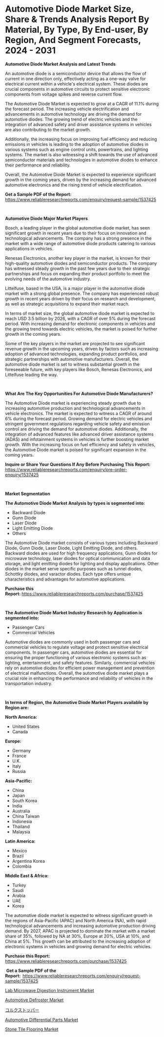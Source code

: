 <p><h1>Automotive Diode Market Size, Share & Trends Analysis Report By Material, By Type, By End-user, By Region, And Segment Forecasts, 2024 - 2031</h1></p><p><strong>Automotive Diode Market Analysis and Latest Trends</strong></p>
<p><p>An automotive diode is a semiconductor device that allows the flow of current in one direction only, effectively acting as a one-way valve for electrical current within a vehicle's electrical system. These diodes are crucial components in automotive circuits to protect sensitive electronic components from voltage spikes and reverse current flow.</p><p>The Automotive Diode Market is expected to grow at a CAGR of 11.1% during the forecast period. The increasing vehicle electrification and advancements in automotive technology are driving the demand for automotive diodes. The growing trend of electric vehicles and the integration of advanced safety and driver assistance systems in vehicles are also contributing to the market growth.</p><p>Additionally, the increasing focus on improving fuel efficiency and reducing emissions in vehicles is leading to the adoption of automotive diodes in various systems such as engine control units, powertrains, and lighting systems. The market is also witnessing a shift towards the use of advanced semiconductor materials and technologies in automotive diodes to enhance their performance and reliability.</p><p>Overall, the Automotive Diode Market is expected to experience significant growth in the coming years, driven by the increasing demand for advanced automotive electronics and the rising trend of vehicle electrification.</p></p>
<p><strong>Get a Sample PDF of the Report:&nbsp;</strong> <a href="https://www.reliableresearchreports.com/enquiry/request-sample/1537425">https://www.reliableresearchreports.com/enquiry/request-sample/1537425</a></p>
<p>&nbsp;</p>
<p><strong>Automotive Diode Major Market Players</strong></p>
<p><p>Bosch, a leading player in the global automotive diode market, has seen significant growth in recent years due to their focus on innovation and technological advancements. The company has a strong presence in the market with a wide range of automotive diode products catering to various applications in vehicles.</p><p>Renesas Electronics, another key player in the market, is known for their high-quality automotive diodes and semiconductor products. The company has witnessed steady growth in the past few years due to their strategic partnerships and focus on expanding their product portfolio to meet the evolving needs of the automotive industry.</p><p>Littelfuse, based in the USA, is a major player in the automotive diode market with a strong global presence. The company has experienced robust growth in recent years driven by their focus on research and development, as well as strategic acquisitions to expand their market reach.</p><p>In terms of market size, the global automotive diode market is expected to reach USD 3.5 billion by 2026, with a CAGR of over 5% during the forecast period. With increasing demand for electronic components in vehicles and the growing trend towards electric vehicles, the market is poised for further growth in the coming years.</p><p>Some of the key players in the market are projected to see significant revenue growth in the upcoming years, driven by factors such as increasing adoption of advanced technologies, expanding product portfolios, and strategic partnerships with automotive manufacturers. Overall, the automotive diode market is set to witness substantial growth in the foreseeable future, with key players like Bosch, Renesas Electronics, and Littelfuse leading the way.</p></p>
<p>&nbsp;</p>
<p><strong>What Are The Key Opportunities For Automotive Diode Manufacturers?</strong></p>
<p><p>The Automotive Diode market is experiencing steady growth due to increasing automotive production and technological advancements in vehicle electronics. The market is expected to witness a CAGR of around 6% during the forecast period. Growing demand for electric vehicles and stringent government regulations regarding vehicle safety and emission control are driving the demand for automotive diodes. Additionally, the integration of advanced features like advanced driver assistance systems (ADAS) and infotainment systems in vehicles is further boosting market growth. With the increasing focus on fuel efficiency and safety in vehicles, the Automotive Diode market is poised for significant expansion in the coming years.</p></p>
<p><strong>Inquire or Share Your Questions If Any Before Purchasing This Report:</strong> <a href="https://www.reliableresearchreports.com/enquiry/pre-order-enquiry/1537425">https://www.reliableresearchreports.com/enquiry/pre-order-enquiry/1537425</a></p>
<p>&nbsp;</p>
<p><strong>Market Segmentation</strong></p>
<p><strong>The Automotive Diode Market Analysis by types is segmented into:</strong></p>
<p><ul><li>Backward Diode</li><li>Gunn Diode</li><li>Laser Diode</li><li>Light Emitting Diode</li><li>Others</li></ul></p>
<p><p>The Automotive Diode market consists of various types including Backward Diode, Gunn Diode, Laser Diode, Light Emitting Diode, and others. Backward diodes are used for high frequency applications, Gunn diodes for microwave technology, laser diodes for optical communication and data storage, and light emitting diodes for lighting and display applications. Other diodes in the market serve specific purposes such as tunnel diodes, Schottky diodes, and varactor diodes. Each type offers unique characteristics and advantages for automotive applications.</p></p>
<p><strong>Purchase this Report:&nbsp;</strong><a href="https://www.reliableresearchreports.com/purchase/1537425">https://www.reliableresearchreports.com/purchase/1537425</a></p>
<p>&nbsp;</p>
<p><strong>The Automotive Diode Market Industry Research by Application is segmented into:</strong></p>
<p><ul><li>Passenger Cars</li><li>Commercial Vehicles</li></ul></p>
<p><p>Automotive diodes are commonly used in both passenger cars and commercial vehicles to regulate voltage and protect sensitive electrical components. In passenger cars, automotive diodes are essential for ensuring the proper functioning of various electronic systems such as lighting, entertainment, and safety features. Similarly, commercial vehicles rely on automotive diodes for efficient power management and prevention of electrical malfunctions. Overall, the automotive diode market plays a crucial role in enhancing the performance and reliability of vehicles in the transportation industry.</p></p>
<p>&nbsp;</p>
<p><strong>In terms of Region, the Automotive Diode Market Players available by Region are:</strong></p>
<p>
    <p> <strong> North America: </strong>
        <ul>
            <li>United States</li>
            <li>Canada</li>
        </ul>
        </p> 
    <p> <strong> Europe: </strong>
        <ul>
            <li>Germany</li>
            <li>France</li>
            <li>U.K.</li>
            <li>Italy</li>
            <li>Russia</li>
        </ul>
        </p> 
    <p> <strong> Asia-Pacific: </strong>
        <ul>
            <li>China</li>
            <li>Japan</li>
            <li>South Korea</li>
            <li>India</li>
            <li>Australia</li>
            <li>China Taiwan</li>
            <li>Indonesia</li>
            <li>Thailand</li>
            <li>Malaysia</li>
        </ul>
        </p> 
    <p> <strong> Latin America: </strong>
        <ul>
            <li>Mexico</li>
            <li>Brazil</li>
            <li>Argentina Korea</li>
            <li>Colombia</li>
        </ul>
        </p> 
    <p> <strong> Middle East & Africa: </strong>
        <ul>
            <li>Turkey</li>
            <li>Saudi</li>
            <li>Arabia</li>
            <li>UAE</li>
            <li>Korea</li>
        </ul>
    </p>
    </p>
<p><p>The automotive diode market is expected to witness significant growth in the regions of Asia-Pacific (APAC) and North America (NA), with rapid technological advancements and increasing automotive production driving demand. By 2027, APAC is projected to dominate the market with a market share of 35%, followed by NA at 30%, Europe at 20%, USA at 10%, and China at 5%. This growth can be attributed to the increasing adoption of electronic systems in vehicles and growing demand for electric vehicles.</p></p>
<p><strong>Purchase this Report: </strong><a href="https://www.reliableresearchreports.com/purchase/1537425">https://www.reliableresearchreports.com/purchase/1537425</a></p>
<p>&nbsp;<strong>Get a Sample PDF of the Report:&nbsp;&nbsp;</strong><a href="https://www.reliableresearchreports.com/enquiry/request-sample/1537425">https://www.reliableresearchreports.com/enquiry/request-sample/1537425</a></p>
<p><strong></strong></p>
<p><p><a href="https://view.publitas.com/reportprime-1/lab-microwave-digestion-instrument-market-size-and-examines-its-market-scope-with-a-primary-focus-on-growth-opportunities-and-forecasted-trends-spanning-from-2023-to-2030/">Lab Microwave Digestion Instrument Market</a></p><p><a href="https://github.com/myacatherineblakecaczo9vcsw/Market-Research-Report-List-1/blob/main/automotive-defroster-market.md">Automotive Defroster Market</a></p><p><a href="https://github.com/ycmtqqhvk3273/Market-Research-Report-List-1/blob/main/2576346188390.md">コルクストッパー</a></p><p><a href="https://github.com/okotobwrhuteie/Market-Research-Report-List-1/blob/main/automotive-differential-parts-market.md">Automotive Differential Parts Market</a></p><p><a href="https://issuu.com/reportprime-2/docs/stone-tile-flooring-market-size-2030.pptx">Stone Tile Flooring Market</a></p></p>